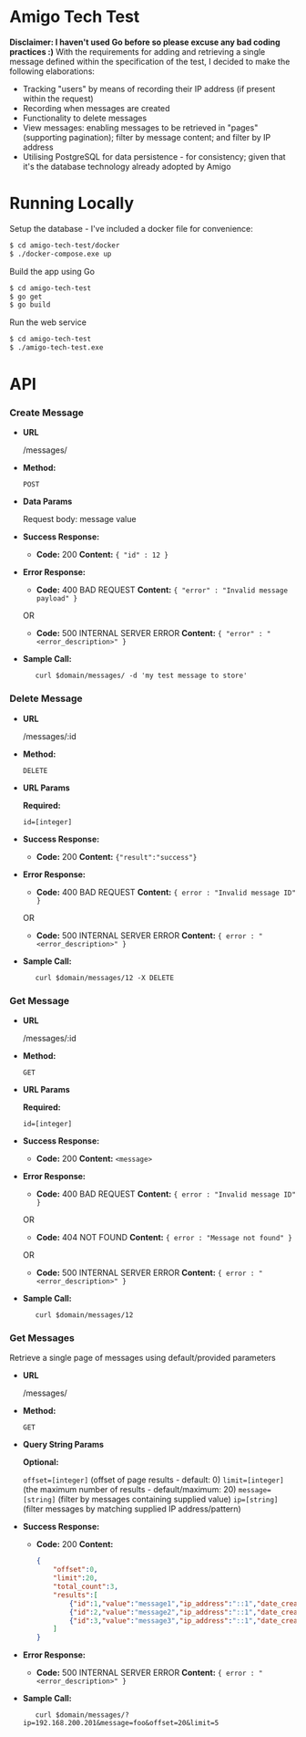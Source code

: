 # Amigo Tech Test

**Disclaimer: I haven't used Go before so please excuse any bad coding practices :)**
With the requirements for adding and retrieving a single message defined within the specification of the test, I decided to make the following elaborations:

  - Tracking "users" by means of recording their IP address (if present within the request)
  - Recording when messages are created
  - Functionality to delete messages
  - View messages: enabling messages to be retrieved in "pages" (supporting pagination); filter by message content; and filter by IP address
  - Utilising PostgreSQL for data persistence - for consistency; given that it's the database technology already adopted by Amigo

# Running Locally

Setup the database - I've included a docker file for convenience:
``` sh
$ cd amigo-tech-test/docker
$ ./docker-compose.exe up
```
  
Build the app using Go
``` sh
$ cd amigo-tech-test
$ go get
$ go build
```

Run the web service
``` sh
$ cd amigo-tech-test
$ ./amigo-tech-test.exe
```
  
# API
### **Create Message**

* **URL**

  /messages/

* **Method:**

  `POST`

* **Data Params**

  Request body: message value

* **Success Response:**

  * **Code:** 200
    **Content:** `{ "id" : 12 }`
 
* **Error Response:**

  * **Code:** 400 BAD REQUEST
    **Content:** `{ "error" : "Invalid message payload" }`

  OR

  * **Code:** 500 INTERNAL SERVER ERROR
    **Content:** `{ "error" : "<error_description>" }`

* **Sample Call:**

  ```
     curl $domain/messages/ -d 'my test message to store'
  ```
### **Delete Message**

* **URL**

  /messages/:id

* **Method:**

  `DELETE`

*  **URL Params**

   **Required:**
 
   `id=[integer]`

* **Success Response:**

  * **Code:** 200
    **Content:** `{"result":"success"}`
 
* **Error Response:**

  * **Code:** 400 BAD REQUEST
    **Content:** `{ error : "Invalid message ID" }`

  OR

  * **Code:** 500 INTERNAL SERVER ERROR
    **Content:** `{ error : "<error_description>" }`

* **Sample Call:**

  ```
     curl $domain/messages/12 -X DELETE
  ```
### **Get Message**

* **URL**

  /messages/:id

* **Method:**

  `GET`

*  **URL Params**

   **Required:**
 
   `id=[integer]`

* **Success Response:**

  * **Code:** 200
    **Content:** `<message>`
 
* **Error Response:**

  * **Code:** 400 BAD REQUEST
    **Content:** `{ error : "Invalid message ID" }`

  OR
  
  * **Code:** 404 NOT FOUND
    **Content:** `{ error : "Message not found" }`
 
  OR

  * **Code:** 500 INTERNAL SERVER ERROR
    **Content:** `{ error : "<error_description>" }`

* **Sample Call:**

  ```
     curl $domain/messages/12
  ```

### **Get Messages**

Retrieve a single page of messages using default/provided parameters

* **URL**

  /messages/

* **Method:**

  `GET`

*  **Query String Params**

   **Optional:**
 
   `offset=[integer]`  (offset of page results - default: 0)
   `limit=[integer]` (the maximum number of results - default/maximum: 20)
   `message=[string]` (filter by messages containing supplied value)
   `ip=[string]` (filter messages by matching supplied IP address/pattern)
    
* **Success Response:**

  * **Code:** 200
    **Content:** 
    ``` json
    {
        "offset":0,
        "limit":20,
        "total_count":3,
        "results":[
            {"id":1,"value":"message1","ip_address":"::1","date_created":"2017-06-25T14:11:57.663843Z"},
            {"id":2,"value":"message2","ip_address":"::1","date_created":"2017-06-25T14:22:12.296925Z"},
            {"id":3,"value":"message3","ip_address":"::1","date_created":"2017-06-25T14:30:51.457346Z"}
        ]
    }
    ```
 
* **Error Response:**

  * **Code:** 500 INTERNAL SERVER ERROR
    **Content:** `{ error : "<error_description>" }`

* **Sample Call:**

  ```
     curl $domain/messages/?ip=192.168.200.201&message=foo&offset=20&limit=5
  ```
